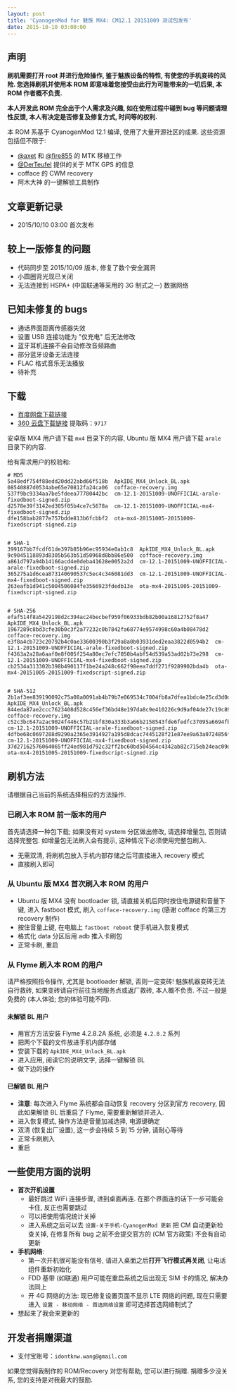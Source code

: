 ```yaml
---
layout: post
title: 'CyanogenMod for 魅族 MX4: CM12.1 20151009 测试包发布'
date: 2015-10-10 03:00:00
---
```



## 声明

**刷机需要打开 root 并进行危险操作, 鉴于魅族设备的特性, 有使您的手机变砖的风险.
您选择刷机并使用本 ROM 即意味着您接受由此行为可能带来的一切后果,
本 ROM 作者概不负责.**

**本人开发此 ROM 完全出于个人需求及兴趣, 如在使用过程中碰到 bug 等问题请理性反馈,
本人有决定是否修复及修复方式, 时间等的权利.**

本 ROM 系基于 CyanogenMod 12.1 编译, 使用了大量开源社区的成果. 这些资源包括但不限于:

* [@axet](https://github.com/axet) 和 [@fire855](https://github.com/fire855) 的 MTK 移植工作
* [@DerTeufel](https://github.com/DerTeufel) 提供的关于 MTK GPS 的信息
* cofface 的 CWM recovery
* 阿木大神 的一键解锁工具制作


## 文章更新记录

* 2015/10/10 03:00 首次发布


## 较上一版修复的问题

* 代码同步至 2015/10/09 版本, 修复了数个安全漏洞
* 小圆圈背光现已关闭
* 无法连接到 HSPA+ (中国联通等采用的 3G 制式之一) 数据网络


## 已知未修复的 bugs

* 通话界面距离传感器失效
* 设置 USB 连接功能为 "仅充电" 后无法修改
* 蓝牙耳机连接不会自动修改音频路由
* 部分蓝牙设备无法连接
* FLAC 格式音乐无法播放
* 待补充


## 下载

* [百度网盘下载链接][baidupan]
* [360 云盘下载链接][360-yunpan] 提取码：`9717`

安卓版 MX4 用户请下载 `mx4` 目录下的内容, Ubuntu 版 MX4 用户请下载 `arale`
目录下的内容.

[baidupan]: http://pan.baidu.com/s/1gdlm0If
[360-yunpan]: http://yunpan.cn/cHCx77qvke8Iy


给有需求用户的校验和:

```
# MD5
5a48edf754f88edd20dd22abd66f518b  ApkIDE_MX4_Unlock_BL.apk
08540887d0534abe65e70812fa24ca06  cofface-recovery.img
537f9bc9334aa7be5fdeea77780442bc  cm-12.1-20151009-UNOFFICIAL-arale-fixedboot-signed.zip
d2578e39f3142ed305f05b4ce7c5678a  cm-12.1-20151009-UNOFFICIAL-mx4-fixedboot-signed.zip
dfe158bab2877e757bdde813b6fcbbf2  ota-mx4-20151005-20151009-fixedscript-signed.zip


# SHA-1
399167bb7fcdf61de397b85b96ec95934e0ab1c8  ApkIDE_MX4_Unlock_BL.apk
9c9045118893d8305b563b51d50968d8bb86e500  cofface-recovery.img
a861d797a94b14166acd4e0deba41628e0052a2d  cm-12.1-20151009-UNOFFICIAL-arale-fixedboot-signed.zip
365275a1d6cea873140690537c5ec4c346081dd3  cm-12.1-20151009-UNOFFICIAL-mx4-fixedboot-signed.zip
263eafb1d941c5004506084fe3566923fdedb13e  ota-mx4-20151005-20151009-fixedscript-signed.zip


# SHA-256
efaf514f8a5429198d2c394ac24becbef959f06933bdb82b00a16812752f8a47  ApkIDE_MX4_Unlock_BL.apk
1967289c8bd3cfe30b0c3f2a77232c0b7842fa68774e9574998c60a4b08478d2  cofface-recovery.img
e3f8a4cb723c20792b4c0ae33600390b3f29a8a0b03931ded2eaa3822d0594b2  cm-12.1-20151009-UNOFFICIAL-arale-fixedboot-signed.zip
f4363a2a28a6aaf0e8f005f254a80ec7efc7050b4abf54d539a53ad02b73e298  cm-12.1-20151009-UNOFFICIAL-mx4-fixedboot-signed.zip
cb2534a313302b398b490117f1be24a248c662f98eea7ddf271f9289902bda4b  ota-mx4-20151005-20151009-fixedscript-signed.zip


# SHA-512
2b1af3ee839190092c75a08a0091ab4b79b7e069534c7004fb8a7dfea1bdc4e25cd3d0da50541f8853387f18a0aeae106c808c91f3bd3e187be9b6033b1d73b5  ApkIDE_MX4_Unlock_BL.apk
844eda87ae2ccc7623408d528c456ef36bd48e197da8c9e410226c9d9af04de27c19c8984e9257f496b4aa9c3c73d5c022415422d917d14c2c8c5f7ffbe5955a  cofface-recovery.img
c52c3bc647a2ac9024f446c57b21bf830a333b3a66b2158543fde6fedfc37095a6694fbc6ccdf62a480e6cff4e1d820d733a49a4fd76c962a44bf79a6667e194  cm-12.1-20151009-UNOFFICIAL-arale-fixedboot-signed.zip
4dfbe68c0697288d9290a2365e3914927a195d8dcac7445128f21e87ee9a63a0724856f9cb993dcafe7372d81ba5ca687dbc2f251afe48eef443f9eddad351e5  cm-12.1-20151009-UNOFFICIAL-mx4-fixedboot-signed.zip
37d27162576064065ff24ed981d792c32ff2bc60bd504564c4342ab82c715eb24eac09dcbcd35e1b147cf3c17dbc755b7f646587305f04bffda5601d25c44273  ota-mx4-20151005-20151009-fixedscript-signed.zip
```


## 刷机方法

请根据自己当前的系统选择相应的方法操作.


### 已刷入本 ROM 前一版本的用户

首先请选择一种包下载; 如果没有对 system 分区做出修改, 请选择增量包, 否则请选择完整包. 如增量包无法刷入会有提示, 这种情况下必须使用完整包刷入.

* 无需双清, 将刷机包放入手机内部存储之后可直接进入 recovery 模式
* 直接刷入即可


### 从 Ubuntu 版 MX4 首次刷入本 ROM 的用户

* Ubuntu 版 MX4 没有 bootloader 锁, 请直接关机后同时按住电源键和音量下键, 进入 fastboot 模式, 刷入 `cofface-recovery.img` (感谢 cofface 的第三方 recovery 制作)
* 按住音量上键, 在电脑上 `fastboot reboot` 使手机进入恢复模式
* 格式化 data 分区后用 adb 推入卡刷包
* 正常卡刷, 重启


### 从 Flyme 刷入本 ROM 的用户

请严格按照指令操作, 尤其是 bootloader 解锁, 否则一定变砖!
魅族机器变砖无法自行救砖, 如果变砖请自行前往当地服务点或返厂救砖, 本人概不负责.
不过一般是免费的 (本人体验; 您的体验可能不同).


#### 未解锁 BL 用户

* 用官方方法安装 Flyme 4.2.8.2A 系统, 必须是 `4.2.8.2` 系列
* 把两个下载的文件放进手机内部存储
* 安装下载的 `ApkIDE_MX4_Unlock_BL.apk`
* 进入应用, 阅读它的说明文字, 选择一键解锁 BL
* 做下边的操作


#### 已解锁 BL 用户

* **注意**: 每次进入 Flyme 系统都会自动恢复 recovery 分区到官方 recovery, 因此如果解锁 BL 后重启了 Flyme, 需要重新解锁并进入.
* 进入恢复模式, 操作方法是音量加减选择, 电源键确定
* 双清 (恢复出厂设置), 这一步会持续 5 到 15 分钟, 请耐心等待
* 正常卡刷刷入
* 重启


## 一些使用方面的说明

* **首次开机设置**
    - 最好跳过 WiFi 连接步骤, 进到桌面再连. 在那个界面连的话下一步可能会卡住, 反正也需要跳过
    - 可以把使用情况统计关掉
    - 进入系统之后可以去 `设置-关于手机-CyanogenMod 更新` 把 CM 自动更新检查关掉, 在修复所有 bug 之前不会提交官方的 (CM 官方政策) 不会有自动更新
* **手机网络**:
    - 第一次开机很可能没有信号, 请进入桌面之后**打开飞行模式再关闭**, 让电话组件重新初始化
    - FDD 基带 (如联通) 用户可能在重启系统之后出现无 SIM 卡的情况, 解决办法同上
    - 开 4G 网络的方法: 现已修复设置页面不显示 LTE 网络的问题, 现在只需要进入 `设置 - 移动网络 - 首选网络设置` 即可选择首选网络制式了
* 想起来了我会来更新的


## 开发者捐赠渠道

* 支付宝账号：`idontknw.wang@gmail.com`

如果您觉得我制作的 ROM/Recovery 对您有帮助, 您可以进行捐赠.
捐赠多少没关系, 您的支持是对我最大的鼓励.


<!-- vim:set ai et ts=4 sw=4 sts=4 fenc=utf-8: -->
